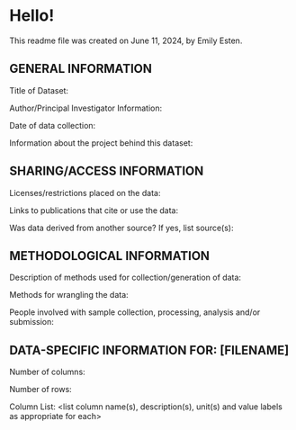# Hello!

This readme file was created on June 11, 2024, by Emily Esten.


## GENERAL INFORMATION

Title of Dataset: 

Author/Principal Investigator Information: 

Date of data collection: 

Information about the project behind this dataset: 


## SHARING/ACCESS INFORMATION

Licenses/restrictions placed on the data: 

Links to publications that cite or use the data:  

Was data derived from another source?
If yes, list source(s): 


## METHODOLOGICAL INFORMATION

Description of methods used for collection/generation of data: 

Methods for wrangling the data:

People involved with sample collection, processing, analysis and/or submission: 


## DATA-SPECIFIC INFORMATION FOR: [FILENAME]

Number of columns: 

Number of rows: 

Column List: <list column name(s), description(s), unit(s) and value labels as appropriate for each>

